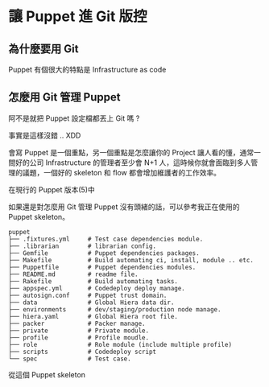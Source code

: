 # 讓 Puppet 進 Git 版控

## 為什麼要用 Git

Puppet 有個很大的特點是 Infrastructure as code




## 怎麼用 Git 管理 Puppet

阿不是就把 Puppet 設定檔都丟上 Git 嗎 ?

事實是這樣沒錯 .. XDD

會寫 Puppet 是一個重點，另一個重點是怎麼讓你的 Project 讓人看的懂，通常一間好的公司 Infrastructure 的管理者至少會 N+1 人，這時候你就會面臨到多人管理的議題，一個好的 skeleton 和 flow 都會增加維護者的工作效率。

在現行的 Puppet 版本(5)中


如果還是對怎麼用 Git 管理 Puppet 沒有頭緒的話，可以參考我正在使用的 Puppet skeleton。

```
puppet
├── .fixtures.yml     # Test case dependencies module.
├── .librarian        # librarian config.
├── Gemfile           # Puppet dependencies packages.
├── Makefile          # Build automating ci, install, module .. etc.
├── Puppetfile        # Puppet dependencies modules.
├── README.md         # readme file.
├── Rakefile          # Build automating tasks.
├── appspec.yml       # Codedeploy deploy manage.
├── autosign.conf     # Puppet trust domain.
├── data              # Global Hiera data dir.
├── environments      # dev/staging/production node manage.
├── hiera.yaml        # Global Hiera root file.
├── packer            # Packer manage.
├── private           # Private module.
├── profile           # Profile moudle.
├── role              # Role module (include multiple profile)
├── scripts           # Codedeploy script
└── spec              # Test case.
```

從這個 Puppet skeleton 